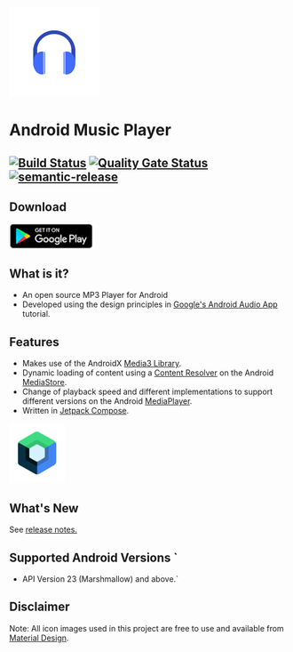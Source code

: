 ![Android MP3 Player](app/src/main/res/mipmap-hdpi/headphone_icon_foreground.png) 
# Android Music Player
[![Build Status](https://github.com/goldy1992/Mp3Player/actions/workflows/master-build-and-test.yml/badge.svg)](https://github.com/goldy1992/Mp3Player/actions/workflows/master-build-and-test.yml) [![Quality Gate Status](https://sonarcloud.io/api/project_badges/measure?project=goldy1992_Mp3Player&metric=alert_status)](https://sonarcloud.io/dashboard?id=goldy1992_Mp3Player) [![semantic-release](https://img.shields.io/badge/%20%20%F0%9F%93%A6%F0%9F%9A%80-semantic--release-e10079.svg)](https://github.com/semantic-release/semantic-release)
---
## Download
<a href="https://play.google.com/store/apps/details?id=com.github.goldy1992.mp3player.full"><img src="img/play-store-badge.png" alt="Play Store link" width="150"/></a>

## What is it?
- An open source MP3 Player for Android
- Developed using the design principles in [Google's Android Audio App](https://developer.android.com/guide/topics/media-apps/audio-app/building-an-audio-app) tutorial.

## Features  
- Makes use of the AndroidX [Media3 Library](https://developer.android.com/guide/topics/media/media3).  
- Dynamic loading of content using a [Content Resolver](https://developer.android.com/guide/topics/providers/content-provider-basics) on the Android [MediaStore](https://developer.android.com/reference/android/provider/MediaStore).  
- Change of playback speed and different implementations to support different versions on the Android [MediaPlayer](https://developer.android.com/reference/android/media/MediaPlayer).  
- Written in [Jetpack Compose](https://developer.android.com/jetpack/compose).

<a href="https://developer.android.com/jetpack/compose"><img src="img/jetpack_compose_logo.png" alt="Jetpack Compose Logo" width="100"/></a>

## What's New
See [release notes.](CHANGELOG.md)

## Supported Android Versions `
- API Version 23 (Marshmallow) and above.`

## Disclaimer
Note: All icon images used in this project are free to use and available from [Material Design](http://material.io).
 
